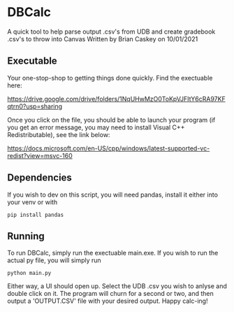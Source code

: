# DBCalc
A quick tool to help parse output .csv's from UDB and create gradebook .csv's to throw into Canvas
Written by Brian Caskey on 10/01/2021

## Executable
Your one-stop-shop to getting things done quickly. Find the exectuable here: 

https://drive.google.com/drive/folders/1NqUHwMzO0ToKpVJFItY6cRA97KFqtrn0?usp=sharing

Once you click on the file, you should be able to launch your program (if you get an error message, you may need to install Visual C++ Redistributable), see the link below:

https://docs.microsoft.com/en-US/cpp/windows/latest-supported-vc-redist?view=msvc-160

## Dependencies
If you wish to dev on this script, you will need pandas, install it either into your venv or with 

`
pip install pandas
`

## Running
To run DBCalc, simply run the exectuable main.exe. If you wish to run the actual py file, you will simply run 

`
python main.py
`

Either way, a UI should open up. Select the UDB .csv you wish to anlyse and double click on it. The program will churn for a second or two, and then output a 'OUTPUT.CSV' file with your desired output. Happy calc-ing!
